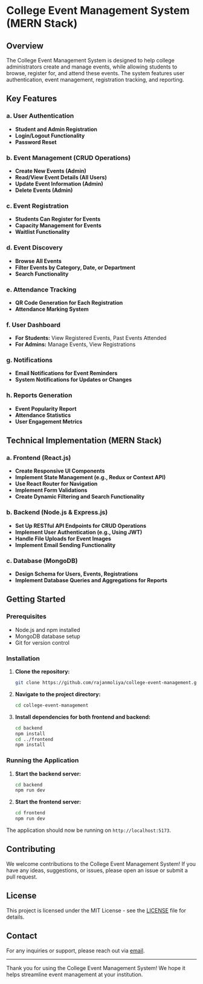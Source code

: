 # College Event Management System (MERN Stack)

## Overview

The College Event Management System is designed to help college administrators create and manage events, while allowing students to browse, register for, and attend these events. The system features user authentication, event management, registration tracking, and reporting.

## Key Features

### a. User Authentication

- **Student and Admin Registration**
- **Login/Logout Functionality**
- **Password Reset**

### b. Event Management (CRUD Operations)

- **Create New Events (Admin)**
- **Read/View Event Details (All Users)**
- **Update Event Information (Admin)**
- **Delete Events (Admin)**

### c. Event Registration

- **Students Can Register for Events**
- **Capacity Management for Events**
- **Waitlist Functionality**

### d. Event Discovery

- **Browse All Events**
- **Filter Events by Category, Date, or Department**
- **Search Functionality**

### e. Attendance Tracking

- **QR Code Generation for Each Registration**
- **Attendance Marking System**

### f. User Dashboard

- **For Students:** View Registered Events, Past Events Attended
- **For Admins:** Manage Events, View Registrations

### g. Notifications

- **Email Notifications for Event Reminders**
- **System Notifications for Updates or Changes**

### h. Reports Generation

- **Event Popularity Report**
- **Attendance Statistics**
- **User Engagement Metrics**

## Technical Implementation (MERN Stack)

### a. Frontend (React.js)

- **Create Responsive UI Components**
- **Implement State Management (e.g., Redux or Context API)**
- **Use React Router for Navigation**
- **Implement Form Validations**
- **Create Dynamic Filtering and Search Functionality**

### b. Backend (Node.js & Express.js)

- **Set Up RESTful API Endpoints for CRUD Operations**
- **Implement User Authentication (e.g., Using JWT)**
- **Handle File Uploads for Event Images**
- **Implement Email Sending Functionality**

### c. Database (MongoDB)

- **Design Schema for Users, Events, Registrations**
- **Implement Database Queries and Aggregations for Reports**

## Getting Started

### Prerequisites

- Node.js and npm installed
- MongoDB database setup
- Git for version control

### Installation

1. **Clone the repository:**
    ```bash
    git clone https://github.com/rajanmoliya/college-event-management.git
    ```
2. **Navigate to the project directory:**
    ```bash
    cd college-event-management
    ```
3. **Install dependencies for both frontend and backend:**
    ```bash
    cd backend
    npm install
    cd ../frontend
    npm install
    ```

### Running the Application

1. **Start the backend server:**
    ```bash
    cd backend
    npm run dev
    ```
2. **Start the frontend server:**
    ```bash
    cd frontend
    npm run dev
    ```

The application should now be running on `http://localhost:5173`.

## Contributing

We welcome contributions to the College Event Management System! If you have any ideas, suggestions, or issues, please open an issue or submit a pull request.

## License

This project is licensed under the MIT License - see the [LICENSE](LICENSE) file for details.

## Contact

For any inquiries or support, please reach out via [email](mailto:rajanmoliya2801@gmail.com).

---

Thank you for using the College Event Management System! We hope it helps streamline event management at your institution.
